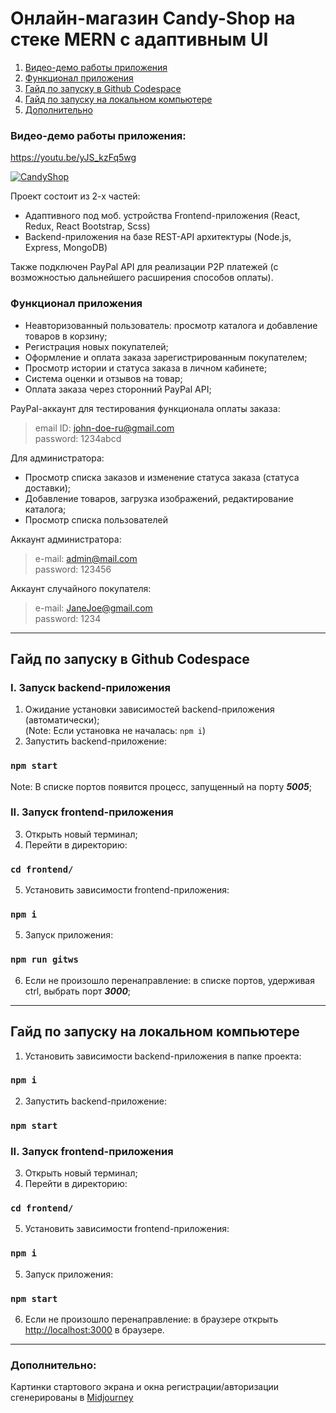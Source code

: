 # Онлайн-магазин Candy-Shop на стеке MERN c адаптивным UI
1. [ Видео-демо работы приложения ](#demo)
2. [ Функционал приложения ](#features)
3. [ Гайд по запуску в Github Codespace ](#codespace)
4. [ Гайд по запуску на локальном компьютере ](#local)
5. [ Дополнительно ](#more)

<a name="demo"></a>
### Видео-демо работы приложения:
https://youtu.be/yJS_kzFq5wg

[![CandyShop](https://img.youtube.com/vi/yJS_kzFq5wg/maxresdefault.jpg)](https://youtu.be/yJS_kzFq5wg)

Проект состоит из 2-х частей: 
* Адаптивного под моб. устройства Frontend-приложения (React, Redux, React Bootstrap, Scss)
* Backend-приложения на базе REST-API архитектуры (Node.js, Express, MongoDB)

Также подключен PayPal API для реализации P2P платежей (с возможностью дальнейшего расширения способов оплаты).

<a name="features"></a>
### Функционал приложения
* Неавторизованный пользователь: просмотр каталога и добавление товаров в корзину;
* Регистрация новых покупателей;
* Оформление и оплата заказа зарегистрированным покупателем;
* Просмотр истории и статуса заказа в личном кабинете;
* Система оценки и отзывов на товар;
* Оплата заказа через сторонний PayPal API;

PayPal-аккаунт для тестирования функционала оплаты заказа:
>email ID: john-doe-ru@gmail.com <br/>
>password: 1234abcd

Для администратора:
* Просмотр списка заказов и изменение статуса заказа (статуса доставки);
* Добавление товаров, загрузка изображений, редактирование каталога;
* Просмотр списка пользователей

Аккаунт администратора:
>e-mail: admin@mail.com <br/> 
>password: 123456

Аккаунт случайного покупателя:
>e-mail: JaneJoe@gmail.com <br/>
>password: 1234

---
<a name="codespace"></a>
## Гайд по запуску в Github Codespace

### I. Запуск backend-приложения
1. Ожидание установки зависимостей backend-приложения (автоматически);<br/>
   (Note: Если установка не началась: `npm i`)
2. Запустить backend-приложение:

### `npm start`
Note: В списке портов появится процесс, запущенный на порту <i><b>5005</b></i>;

### II. Запуск frontend-приложения
3. Открыть новый терминал;
4. Перейти в директорию:
### `cd frontend/`
5. Установить зависимости frontend-приложения:
### `npm i`
5. Запуск приложения:
### `npm run gitws`
6. Если не произошло перенаправление: в списке портов, удерживая ctrl, выбрать порт <i><b>3000</b></i>;

---
<a name="local"></a>
## Гайд по запуску на локальном компьютере 
1. Установить зависимости backend-приложения в папке проекта:<br/>
### `npm i`
2. Запустить backend-приложение:
### `npm start`

### II. Запуск frontend-приложения
3. Открыть новый терминал;
4. Перейти в директорию:
### `cd frontend/`
5. Установить зависимости frontend-приложения:
### `npm i`
5. Запуск приложения:
### `npm start`
6. Если не произошло перенаправление: в браузере открыть [http://localhost:3000](http://localhost:3000) в браузере.


---
<a name="more"></a>
### Дополнительно:
Картинки стартового экрана и окна регистрации/авторизации сгенерированы в [Midjourney](https://www.midjourney.com/)
